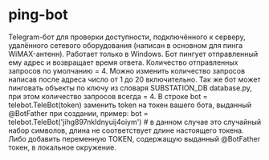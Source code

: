 ﻿# ping-bot
Telegram-бот для проверки доступности, подключённого к серверу, 
удалённого сетевого оборудования (написан в основном для пинга WiMAX-антенн). 
Работает только в Windows.
Бот пингует отправленный ему адрес и возвращает время ответа. 
Количество отправленных запросов по умолчанию = 4. Можно изменить количество 
запросов написав после адреса число от 1 до 20 включительно. 
Так же бот может пинговать объекты по ключу из словаря SUBSTATION_DB database.py, 
при этом количество запросов всегда = 4.
В строке bot = telebot.TeleBot(token) заменить token на токен вашего бота, 
выданный @BotFather при создании, пример: 
bot = telebot.TeleBot('jihg897nkldnyuij4oiym') # в данном случае это случайный 
набор символов, длина не соответствует длине настоящего токена.
Либо добавить переменную TOKEN, содержащую выданный @BotFather токен, 
в локальное окружение.